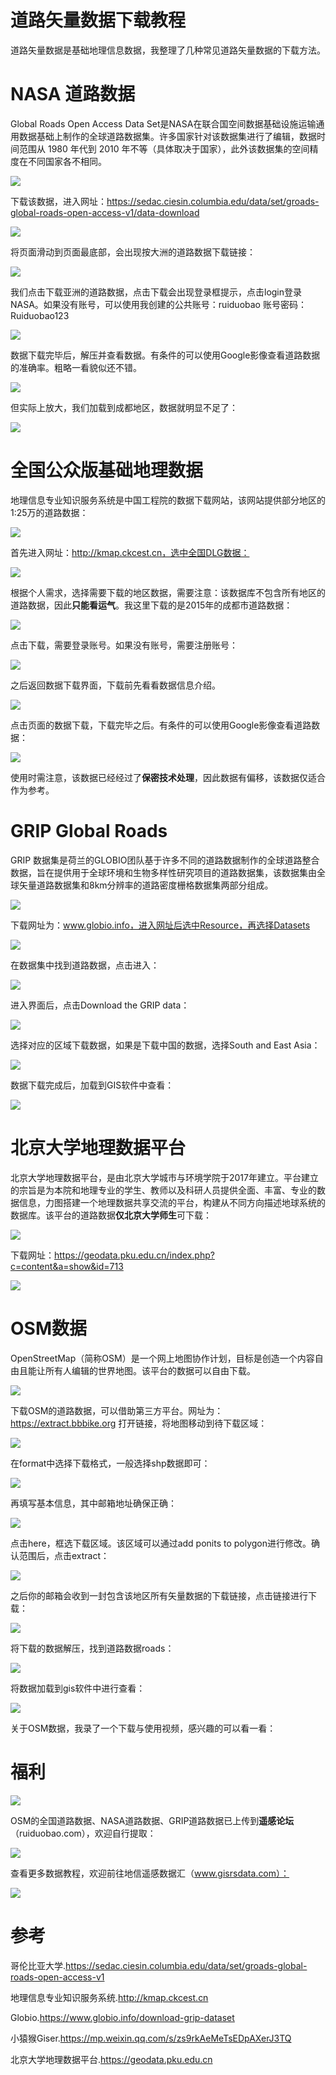 # 道路矢量数据下载教程

道路矢量数据是基础地理信息数据，我整理了几种常见道路矢量数据的下载方法。

# NASA  道路数据

Global Roads Open Access Data Set是NASA在联合国空间数据基础设施运输通用数据基础上制作的全球道路数据集。许多国家针对该数据集进行了编辑，数据时间范围从 1980 年代到 2010 年不等（具体取决于国家），此外该数据集的空间精度在不同国家各不相同。

![](https://gitee.com/kitmyfaceplease/image_upload/raw/master/image/20220105234743.png)

下载该数据，进入网址：https://sedac.ciesin.columbia.edu/data/set/groads-global-roads-open-access-v1/data-download

![](https://gitee.com/kitmyfaceplease/image_upload/raw/master/image/20220105235113.png)

将页面滑动到页面最底部，会出现按大洲的道路数据下载链接：

![](https://gitee.com/kitmyfaceplease/image_upload/raw/master/image/20220105235515.png)

我们点击下载亚洲的道路数据，点击下载会出现登录框提示，点击login登录NASA。如果没有账号，可以使用我创建的公共账号：ruiduobao  账号密码：Ruiduobao123

![](https://gitee.com/kitmyfaceplease/image_upload/raw/master/image/20220105235142.png)

数据下载完毕后，解压并查看数据。有条件的可以使用Google影像查看道路数据的准确率。粗略一看貌似还不错。

![](https://gitee.com/kitmyfaceplease/image_upload/raw/master/image/20220106002738.png)

但实际上放大，我们加载到成都地区，数据就明显不足了：

![](https://gitee.com/kitmyfaceplease/image_upload/raw/master/image/20220106002838.png)

# 全国公众版基础地理数据

地理信息专业知识服务系统是中国工程院的数据下载网站，该网站提供部分地区的1:25万的道路数据：

![](https://gitee.com/kitmyfaceplease/image_upload/raw/master/image/20220106000302.png)

首先进入网址：http://kmap.ckcest.cn，选中全国DLG数据：

![](https://gitee.com/kitmyfaceplease/image_upload/raw/master/image/20220106000741.png)

根据个人需求，选择需要下载的地区数据，需要注意：该数据库不包含所有地区的道路数据，因此**只能看运气**。我这里下载的是2015年的成都市道路数据：

![](https://gitee.com/kitmyfaceplease/image_upload/raw/master/image/20220106001124.png)

点击下载，需要登录账号。如果没有账号，需要注册账号：

![](https://gitee.com/kitmyfaceplease/image_upload/raw/master/image/20220106001405.png)

之后返回数据下载界面，下载前先看看数据信息介绍。

![](https://gitee.com/kitmyfaceplease/image_upload/raw/master/image/20220106001246.png)

点击页面的数据下载，下载完毕之后。有条件的可以使用Google影像查看道路数据：

![](https://gitee.com/kitmyfaceplease/image_upload/raw/master/image/20220106001922.png)

使用时需注意，该数据已经经过了**保密技术处理**，因此数据有偏移，该数据仅适合作为参考。

# GRIP Global Roads

GRIP 数据集是荷兰的GLOBIO团队基于许多不同的道路数据制作的全球道路整合数据，旨在提供用于全球环境和生物多样性研究项目的道路数据集，该数据集由全球矢量道路数据集和8km分辨率的道路密度栅格数据集两部分组成。 

![](https://gitee.com/kitmyfaceplease/image_upload/raw/master/image/20220106003817.png)

下载网址为：www.globio.info，进入网址后选中Resource，再选择Datasets

![](https://gitee.com/kitmyfaceplease/image_upload/raw/master/image/20220106004227.png)

在数据集中找到道路数据，点击进入：

![](https://gitee.com/kitmyfaceplease/image_upload/raw/master/image/20220106004247.png)

进入界面后，点击Download the GRIP data：

![](https://gitee.com/kitmyfaceplease/image_upload/raw/master/image/20220106015427.png)

选择对应的区域下载数据，如果是下载中国的数据，选择South and East Asia：

![](https://gitee.com/kitmyfaceplease/image_upload/raw/master/image/20220106015626.png)

数据下载完成后，加载到GIS软件中查看：

![](https://gitee.com/kitmyfaceplease/image_upload/raw/master/image/20220106020036.png)

# 北京大学地理数据平台

北京大学地理数据平台，是由北京大学城市与环境学院于2017年建立。平台建立的宗旨是为本院和地理专业的学生、教师以及科研人员提供全面、丰富、专业的数据信息，力图搭建一个地理数据共享交流的平台，构建从不同方向描述地球系统的数据库。该平台的道路数据**仅北京大学师生**可下载：

![](https://gitee.com/kitmyfaceplease/image_upload/raw/master/image/20220106020326.png)

下载网址：https://geodata.pku.edu.cn/index.php?c=content&a=show&id=713

![](https://gitee.com/kitmyfaceplease/image_upload/raw/master/image/20220106020259.png)

# OSM数据

OpenStreetMap（简称OSM）是一个网上地图协作计划，目标是创造一个内容自由且能让所有人编辑的世界地图。该平台的数据可以自由下载。

![](https://gitee.com/kitmyfaceplease/image_upload/raw/master/image/20220106020510.png)

下载OSM的道路数据，可以借助第三方平台。网址为：https://extract.bbbike.org  打开链接，将地图移动到待下载区域：

![](https://gitee.com/kitmyfaceplease/image_upload/raw/master/image/20220106020706.png)

在format中选择下载格式，一般选择shp数据即可：

![](https://gitee.com/kitmyfaceplease/image_upload/raw/master/image/20220106020825.png)

再填写基本信息，其中邮箱地址确保正确：

![](https://gitee.com/kitmyfaceplease/image_upload/raw/master/image/20220106021015.png)

点击here，框选下载区域。该区域可以通过add ponits to polygon进行修改。确认范围后，点击extract：

![](https://gitee.com/kitmyfaceplease/image_upload/raw/master/image/20220106021356.png)

之后你的邮箱会收到一封包含该地区所有矢量数据的下载链接，点击链接进行下载：

![](https://gitee.com/kitmyfaceplease/image_upload/raw/master/image/20220106021621.png)

将下载的数据解压，找到道路数据roads：

![](https://gitee.com/kitmyfaceplease/image_upload/raw/master/image/20220106021728.png)

将数据加载到gis软件中进行查看：

![](https://gitee.com/kitmyfaceplease/image_upload/raw/master/image/20220106021848.png)



关于OSM数据，我录了一个下载与使用视频，感兴趣的可以看一看：



# 福利

![](https://gitee.com/kitmyfaceplease/image_upload/raw/master/image/20220106023140.png)

OSM的全国道路数据、NASA道路数据、GRIP道路数据已上传到**遥感论坛**（ruiduobao.com），欢迎自行提取：

![](https://gitee.com/kitmyfaceplease/image_upload/raw/master/image/e7d79a7cc93ce7239461c3c48f57512.jpg)

查看更多数据教程，欢迎前往地信遥感数据汇（www.gisrsdata.com）：

![](https://gitee.com/kitmyfaceplease/image_upload/raw/master/image/20220106024039.png)



# 参考

哥伦比亚大学.https://sedac.ciesin.columbia.edu/data/set/groads-global-roads-open-access-v1

地理信息专业知识服务系统.http://kmap.ckcest.cn

Globio.https://www.globio.info/download-grip-dataset

小猿猴Giser.https://mp.weixin.qq.com/s/zs9rkAeMeTsEDpAXerJ3TQ

北京大学地理数据平台.https://geodata.pku.edu.cn

